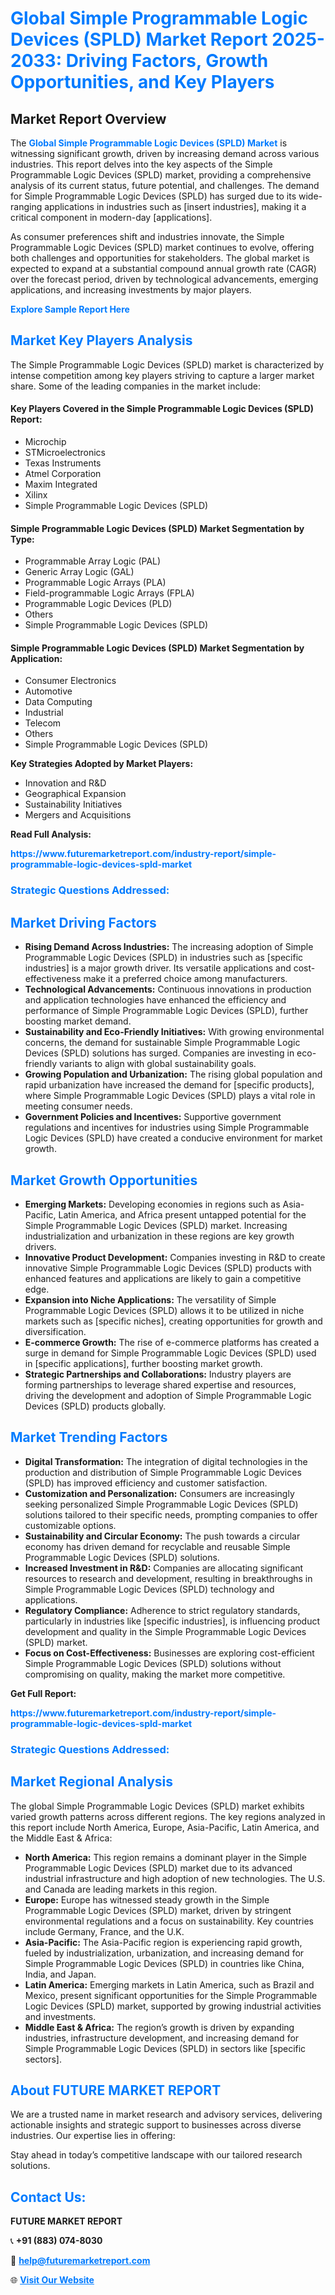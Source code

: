 <h1 style="color: #007BFF;">Global Simple Programmable Logic Devices (SPLD) Market Report 2025-2033: Driving Factors, Growth Opportunities, and Key Players</h1>

<section id="overview">
<h2>Market Report Overview</h2>
<p>The <a href="https://www.futuremarketreport.com/industry-report/simple-programmable-logic-devices-spld-market" style="color: #007BFF; text-decoration: none;"><strong>Global Simple Programmable Logic Devices (SPLD) Market</strong></a> is witnessing significant growth, driven by increasing demand across various industries. This report delves into the key aspects of the Simple Programmable Logic Devices (SPLD) market, providing a comprehensive analysis of its current status, future potential, and challenges. The demand for Simple Programmable Logic Devices (SPLD) has surged due to its wide-ranging applications in industries such as [insert industries], making it a critical component in modern-day [applications].</p>
<p>As consumer preferences shift and industries innovate, the Simple Programmable Logic Devices (SPLD) market continues to evolve, offering both challenges and opportunities for stakeholders. The global market is expected to expand at a substantial compound annual growth rate (CAGR) over the forecast period, driven by technological advancements, emerging applications, and increasing investments by major players.</p>
</section>

<section id="overview">
<p><a href="https://www.futuremarketreport.com/request-sample/reportId=100037" style="color: #007BFF; text-decoration: none;"><strong>Explore Sample Report Here</strong></a></p>
</section>

<section id="key-players">
<h2 style="color: #007BFF;">Market Key Players Analysis</h2>
<p>The Simple Programmable Logic Devices (SPLD) market is characterized by intense competition among key players striving to capture a larger market share. Some of the leading companies in the market include:</p>
<h4>Key Players Covered in the Simple Programmable Logic Devices (SPLD) Report:</h4>
<ul><li>Microchip</li><li>STMicroelectronics</li><li>Texas Instruments</li><li>Atmel Corporation</li><li>Maxim Integrated</li><li>Xilinx</li><li>Simple Programmable Logic Devices (SPLD)</li></ul>
<h4>Simple Programmable Logic Devices (SPLD) Market Segmentation by Type:</h4>
<ul><li>Programmable Array Logic (PAL)</li><li>Generic Array Logic (GAL)</li><li>Programmable Logic Arrays (PLA)</li><li>Field-programmable Logic Arrays (FPLA)</li><li>Programmable Logic Devices (PLD)</li><li>Others</li><li>Simple Programmable Logic Devices (SPLD)</li></ul>

<h4>Simple Programmable Logic Devices (SPLD) Market Segmentation by Application:</h4>
<ul><li>Consumer Electronics</li><li>Automotive</li><li>Data Computing</li><li>Industrial</li><li>Telecom</li><li>Others</li><li>Simple Programmable Logic Devices (SPLD)</li></ul>
<p><strong>Key Strategies Adopted by Market Players:</strong></p>
<ul>
<li>Innovation and R&D</li>
<li>Geographical Expansion</li>
<li>Sustainability Initiatives</li>
<li>Mergers and Acquisitions</li>
</ul>
</section>

<section>
<p><strong>Read Full Analysis: </strong></p><a href="https://www.futuremarketreport.com/industry-report/simple-programmable-logic-devices-spld-market" style="color: #007BFF; text-decoration: none;"><strong>https://www.futuremarketreport.com/industry-report/simple-programmable-logic-devices-spld-market</strong></a>
<h3 style="color: #007BFF;">Strategic Questions Addressed:</h3>
</section>

<section id="driving-factors">
<h2 style="color: #007BFF;">Market Driving Factors</h2>
<ul>
<li><strong>Rising Demand Across Industries:</strong> The increasing adoption of Simple Programmable Logic Devices (SPLD) in industries such as [specific industries] is a major growth driver. Its versatile applications and cost-effectiveness make it a preferred choice among manufacturers.</li>
<li><strong>Technological Advancements:</strong> Continuous innovations in production and application technologies have enhanced the efficiency and performance of Simple Programmable Logic Devices (SPLD), further boosting market demand.</li>
<li><strong>Sustainability and Eco-Friendly Initiatives:</strong> With growing environmental concerns, the demand for sustainable Simple Programmable Logic Devices (SPLD) solutions has surged. Companies are investing in eco-friendly variants to align with global sustainability goals.</li>
<li><strong>Growing Population and Urbanization:</strong> The rising global population and rapid urbanization have increased the demand for [specific products], where Simple Programmable Logic Devices (SPLD) plays a vital role in meeting consumer needs.</li>
<li><strong>Government Policies and Incentives:</strong> Supportive government regulations and incentives for industries using Simple Programmable Logic Devices (SPLD) have created a conducive environment for market growth.</li>
</ul>
</section>

<section id="growth-opportunities">
<h2 style="color: #007BFF;">Market Growth Opportunities</h2>
<ul>
<li><strong>Emerging Markets:</strong> Developing economies in regions such as Asia-Pacific, Latin America, and Africa present untapped potential for the Simple Programmable Logic Devices (SPLD) market. Increasing industrialization and urbanization in these regions are key growth drivers.</li>
<li><strong>Innovative Product Development:</strong> Companies investing in R&D to create innovative Simple Programmable Logic Devices (SPLD) products with enhanced features and applications are likely to gain a competitive edge.</li>
<li><strong>Expansion into Niche Applications:</strong> The versatility of Simple Programmable Logic Devices (SPLD) allows it to be utilized in niche markets such as [specific niches], creating opportunities for growth and diversification.</li>
<li><strong>E-commerce Growth:</strong> The rise of e-commerce platforms has created a surge in demand for Simple Programmable Logic Devices (SPLD) used in [specific applications], further boosting market growth.</li>
<li><strong>Strategic Partnerships and Collaborations:</strong> Industry players are forming partnerships to leverage shared expertise and resources, driving the development and adoption of Simple Programmable Logic Devices (SPLD) products globally.</li>
</ul>
</section>

<section id="trending-factors">
<h2 style="color: #007BFF;">Market Trending Factors</h2>
<ul>
<li><strong>Digital Transformation:</strong> The integration of digital technologies in the production and distribution of Simple Programmable Logic Devices (SPLD) has improved efficiency and customer satisfaction.</li>
<li><strong>Customization and Personalization:</strong> Consumers are increasingly seeking personalized Simple Programmable Logic Devices (SPLD) solutions tailored to their specific needs, prompting companies to offer customizable options.</li>
<li><strong>Sustainability and Circular Economy:</strong> The push towards a circular economy has driven demand for recyclable and reusable Simple Programmable Logic Devices (SPLD) solutions.</li>
<li><strong>Increased Investment in R&D:</strong> Companies are allocating significant resources to research and development, resulting in breakthroughs in Simple Programmable Logic Devices (SPLD) technology and applications.</li>
<li><strong>Regulatory Compliance:</strong> Adherence to strict regulatory standards, particularly in industries like [specific industries], is influencing product development and quality in the Simple Programmable Logic Devices (SPLD) market.</li>
<li><strong>Focus on Cost-Effectiveness:</strong> Businesses are exploring cost-efficient Simple Programmable Logic Devices (SPLD) solutions without compromising on quality, making the market more competitive.</li>
</ul>
</section>

<section>
<p><strong>Get Full Report: </strong></p><a href="https://www.futuremarketreport.com/industry-report/simple-programmable-logic-devices-spld-market" style="color: #007BFF; text-decoration: none;"><strong>https://www.futuremarketreport.com/industry-report/simple-programmable-logic-devices-spld-market</strong></a>
<h3 style="color: #007BFF;">Strategic Questions Addressed:</h3>
</section>


<section id="regional-analysis">
<h2 style="color: #007BFF;">Market Regional Analysis</h2>
<p>The global Simple Programmable Logic Devices (SPLD) market exhibits varied growth patterns across different regions. The key regions analyzed in this report include North America, Europe, Asia-Pacific, Latin America, and the Middle East & Africa:</p>
<ul>
<li><strong>North America:</strong> This region remains a dominant player in the Simple Programmable Logic Devices (SPLD) market due to its advanced industrial infrastructure and high adoption of new technologies. The U.S. and Canada are leading markets in this region.</li>
<li><strong>Europe:</strong> Europe has witnessed steady growth in the Simple Programmable Logic Devices (SPLD) market, driven by stringent environmental regulations and a focus on sustainability. Key countries include Germany, France, and the U.K.</li>
<li><strong>Asia-Pacific:</strong> The Asia-Pacific region is experiencing rapid growth, fueled by industrialization, urbanization, and increasing demand for Simple Programmable Logic Devices (SPLD) in countries like China, India, and Japan.</li>
<li><strong>Latin America:</strong> Emerging markets in Latin America, such as Brazil and Mexico, present significant opportunities for the Simple Programmable Logic Devices (SPLD) market, supported by growing industrial activities and investments.</li>
<li><strong>Middle East & Africa:</strong> The region’s growth is driven by expanding industries, infrastructure development, and increasing demand for Simple Programmable Logic Devices (SPLD) in sectors like [specific sectors].</li>
</ul>
</section>

<footer>
<h2 style="color: #007BFF;">About FUTURE MARKET REPORT</h2>
<p>We are a trusted name in market research and advisory services, delivering actionable insights and strategic support to businesses across diverse industries. Our expertise lies in offering:</p>

<p>Stay ahead in today’s competitive landscape with our tailored research solutions.</p>

<h2 style="color: #007BFF;">Contact Us:</h2>
<p><strong>FUTURE MARKET REPORT</strong></p>
<p>📞 <strong>+91 (883) 074-8030</strong></p>
<p>📧 <strong><a href="mailto:help@futuremarketreport.com" style="color: #007BFF;">help@futuremarketreport.com</a></strong></p>
<p>🌐 <strong><a href="https://www.futuremarketreport.com/" style="color: #007BFF;">Visit Our Website</a></strong></p>
</footer>